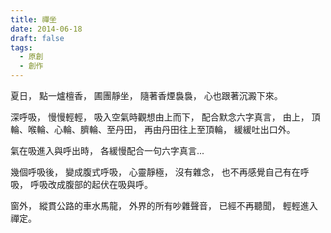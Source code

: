```yaml
---
title: 禪坐
date: 2014-06-18
draft: false
tags:
  - 原創
  - 創作
---
```


夏日，
點一爐檀香，
圃團靜坐，
隨著香煙裊裊，
心也跟著沉澱下來。

深呼吸，
慢慢輕輕，
吸入空氣時觀想由上而下，
配合默念六字真言，
由上，
頂輪、喉輪、心輪、臍輪、至丹田，
再由丹田往上至頂輪，
緩緩吐出口外。

氣在吸進入與呼出時，
各緩慢配合一句六字真言...

幾個呼吸後，
變成腹式呼吸，
心靈靜極，
沒有雜念，
也不再感覺自己有在呼吸，
呼吸改成腹部的起伏在吸與呼。

窗外，
縱貫公路的車水馬龍，
外界的所有吵雜聲音，
已經不再聽聞，
輕輕進入禪定。